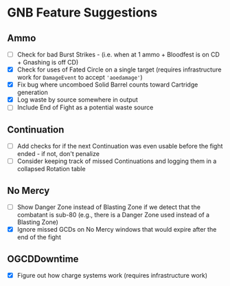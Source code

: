 # GNB Feature Suggestions

## Ammo
- [ ] Check for bad Burst Strikes - (i.e. when at 1 ammo + Bloodfest is on CD + Gnashing is off CD)
- [X] Check for uses of Fated Circle on a single target (requires infrastructure work for `DamageEvent` to accept `'aoedamage'`)
- [X] Fix bug where uncomboed Solid Barrel counts toward Cartridge generation
- [X] Log waste by source somewhere in output
- [ ] Include End of Fight as a potential waste source

## Continuation
- [ ] Add checks for if the next Continuation was even usable before the fight ended - if not, don't penalize
- [ ] Consider keeping track of missed Continuations and logging them in a collapsed Rotation table

## No Mercy
- [ ] Show Danger Zone instead of Blasting Zone if we detect that the combatant is sub-80 (e.g., there is a Danger Zone used instead of a Blasting Zone)
- [X] Ignore missed GCDs on No Mercy windows that would expire after the end of the fight

## OGCDDowntime
- [X] Figure out how charge systems work (requires infrastructure work)
